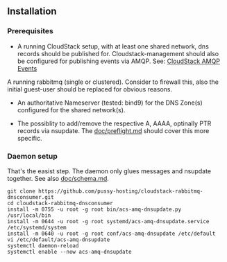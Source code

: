 ## Installation

### Prerequisites

- A running CloudStack setup, with at least one shared network, dns records should be
published for. Cloudstack-management should also be configured for publishing events
via AMQP.
See: [CloudStack AMQP Events](http://docs.cloudstack.apache.org/en/latest/adminguide/events.html#amqp-configuration)

A running rabbitmq (single or clustered). Consider to firewall this, also the initial
guest-user should be replaced for obvious reasons.

- An authoritative Nameserver (tested: bind9) for the DNS Zone(s) configured for the
shared network(s).

- The possiblity to add/remove the respective A, AAAA, optinally PTR records via nsupdate.
The [doc/preflight.md](doc/preflight.md) should cover this more specific.

### Daemon setup

That's the easist step. The daemon only glues messages and nsupdate together.
See also [doc/schema.md](doc/schema.md).

```
git clone https://github.com/pussy-hosting/cloudstack-rabbitmq-dnsconsumer.git
cd cloudstack-rabbitmq-dnsconsumer
install -m 0755 -u root -g root bin/acs-amq-dnsupdate.py /usr/local/bin
install -m 0644 -u root -g root systemd/acs-amq-dnsupdate.service /etc/systemd/system
install -m 0640 -u root -g root conf/acs-amq-dnsupdate /etc/default
vi /etc/default/acs-amq-dnsupdate
systemctl daemon-reload
systemctl enable --now acs-amq-dnsupdate
```

